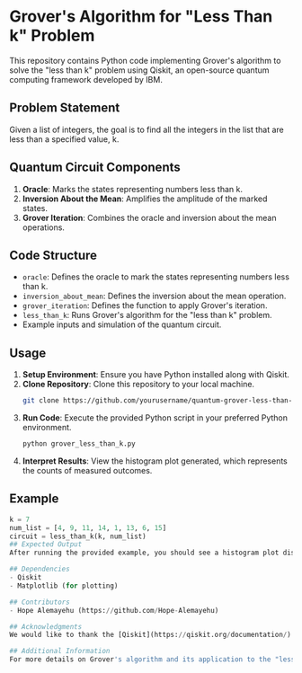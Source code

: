 # Grover's Algorithm for "Less Than k" Problem

This repository contains Python code implementing Grover's algorithm to solve the "less than k" problem using Qiskit, an open-source quantum computing framework developed by IBM.

## Problem Statement
Given a list of integers, the goal is to find all the integers in the list that are less than a specified value, k.

## Quantum Circuit Components
1. **Oracle**: Marks the states representing numbers less than k.
2. **Inversion About the Mean**: Amplifies the amplitude of the marked states.
3. **Grover Iteration**: Combines the oracle and inversion about the mean operations.

## Code Structure
- `oracle`: Defines the oracle to mark the states representing numbers less than k.
- `inversion_about_mean`: Defines the inversion about the mean operation.
- `grover_iteration`: Defines the function to apply Grover's iteration.
- `less_than_k`: Runs Grover's algorithm for the "less than k" problem.
- Example inputs and simulation of the quantum circuit.

## Usage
1. **Setup Environment**: Ensure you have Python installed along with Qiskit.
2. **Clone Repository**: Clone this repository to your local machine.
    ```bash
    git clone https://github.com/yourusername/quantum-grover-less-than-k.git
    ```
3. **Run Code**: Execute the provided Python script in your preferred Python environment.
    ```bash
    python grover_less_than_k.py
    ```
4. **Interpret Results**: View the histogram plot generated, which represents the counts of measured outcomes.

## Example
```python
k = 7
num_list = [4, 9, 11, 14, 1, 13, 6, 15]
circuit = less_than_k(k, num_list)
## Expected Output
After running the provided example, you should see a histogram plot displaying the counts of measured outcomes, indicating the integers in the input list that are less than the specified value, k.

## Dependencies
- Qiskit
- Matplotlib (for plotting)

## Contributors
- Hope Alemayehu (https://github.com/Hope-Alemayehu)

## Acknowledgments
We would like to thank the [Qiskit](https://qiskit.org/documentation/) team for their valuable contributions to the field of quantum computing.

## Additional Information
For more details on Grover's algorithm and its application to the "less than k" problem, as well as further discussions on quantum computing, feel free to explore the provided source code and related documentation.

